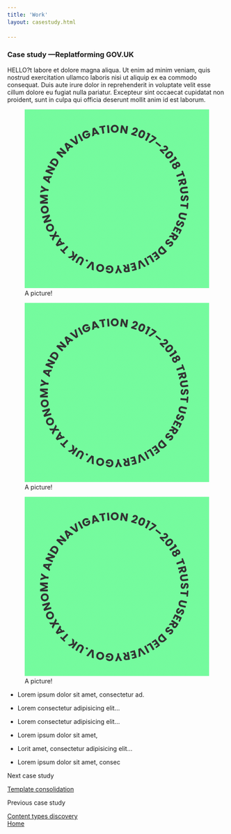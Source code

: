 ```yaml
---
title: 'Work'
layout: casestudy.html

---
```





<article>
<section class="grid">
<h1><span class="heading-caption">Case study —</span>Replatforming GOV.UK</h1>

HELLO?t labore et dolore magna aliqua. Ut enim ad minim veniam, quis nostrud exercitation ullamco laboris nisi ut aliquip ex ea commodo consequat. Duis aute irure dolor in reprehenderit in voluptate velit esse cillum dolore eu fugiat nulla pariatur. Excepteur sint occaecat cupidatat non proident, sunt in culpa qui officia deserunt mollit anim id est laborum.

<figure class="[ right ] [ sticky ] [ small ]">
     <img src="/assets/images/test.png"
        alt="doot doot">
    <figcaption>A picture!</figcaption>
</figure>

<figure class="[ left ] [ sticky ]">
     <img src="/assets/images/test.png"
        alt="doot doot">
    <figcaption>A picture!</figcaption>
</figure>

</section>


<section>
<!-- <section class="grid"> -->

<div class="[ full-bleed ]">
  <figure class="full">
      <img src="/assets/images/test.png"
          alt="doot doot">
      <figcaption>A picture!</figcaption>
  </figure>
 </section> 
</div>

</section>

<div class="full-bleed">
  <ul class="postit">  
    <li class="postit-item">  
      <div class="postit-content">      
        <p>Lorem ipsum dolor sit amet, consectetur ad.</p>  
      </div>  
    </li>  
    <li class="postit-item">  
      <div class="postit-content">      
        <p>Lorem consectetur adipisicing elit...</p>  
      </div>  
    </li>  
    <li class="postit-item">  
      <div class="postit-content">      
        <p>Lorem consectetur adipisicing elit...</p>  
      </div>  
    </li>  
    <li class="postit-item">  
      <div class="postit-content">  
        <p>Lorem ipsum dolor sit amet, </p>  
      </div>  
    </li>  
    <li class="postit-item">  
      <div class="postit-content">  
        <p>Lorit amet, consectetur adipisicing elit...</p>  
      </div>  
    </li>  
    <li class="postit-item">  
      <div class="postit-content">  
        <p>Lorem ipsum dolor sit amet, consec</p>  
      </div>  
    </li>  
  </ul>
</div>

</section>
</article>






<nav class="pagination">
  <div class="next"><p>Next case study</p>
    <a href="/index">Template consolidation</a>
  </div>
  <div class="prev"><p>Previous case study</p>
    <a href="/index">Content types discovery</a>
  </div>
  <div class="home">
    <a href="/index">Home</a>
  </div>
</nav>
